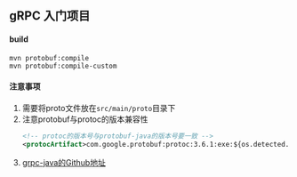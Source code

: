 ## gRPC 入门项目

#### build
```
mvn protobuf:compile
mvn protobuf:compile-custom
```

#### 注意事项
1. 需要将proto文件放在`src/main/proto`目录下
2. 注意protobuf与protoc的版本兼容性
   ```xml
   <!-- protoc的版本号与protobuf-java的版本号要一致 -->
   <protocArtifact>com.google.protobuf:protoc:3.6.1:exe:${os.detected.classifier}</protocArtifact>
   ```
3. [grpc-java的Github地址](https://github.com/grpc/grpc-java)